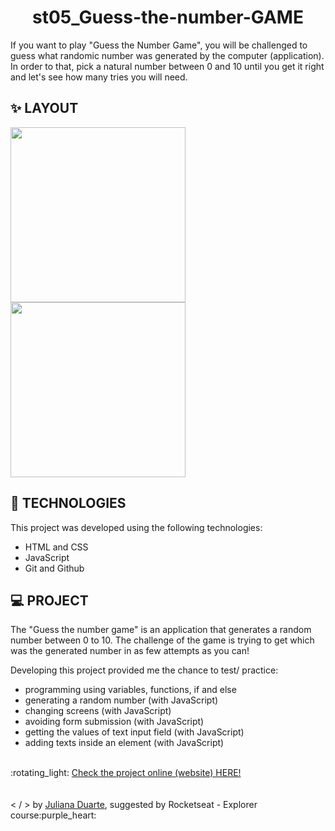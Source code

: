 <h1 align="center">st05_Guess-the-number-GAME </h1>

<p> If you want to play "Guess the Number Game", you will be challenged to guess what randomic number was generated by the computer (application). In order to that, pick a natural number between 0 and 10 until you get it right and let's see how many tries you will need.</p>

## :sparkles: LAYOUT
<span align="center">
 <img src="https://user-images.githubusercontent.com/70992473/235786707-330728ab-1df1-4385-9d06-ff39f29c435d.png" height="280px" />
 <img src="https://user-images.githubusercontent.com/70992473/235808126-05fdae9a-2b9d-4ce7-a1a1-e3a13a221477.png" height="280px" />
</span>

## 🚀 TECHNOLOGIES

This project was developed using the following technologies:

- HTML and CSS
- JavaScript
- Git and Github

## 💻 PROJECT

The "Guess the number game" is an application that generates a random number between 0 to 10. The challenge of the game is trying to get which was the generated number in as few attempts as you can! 

Developing this project provided me the chance to test/ practice:
  * programming using variables, functions, if and else 
  * generating a random number (with JavaScript)
  * changing screens (with JavaScript)
  * avoiding form submission (with JavaScript)
  * getting the values of text input field (with JavaScript)
  * adding texts inside an element (with JavaScript)

<br>
 :rotating_light: 
 <a href = "https://dupoisk.github.io/st05_Guess-the-number-GAME/"> Check the project online (website) HERE! </a>
<br>
<br>
<br>
< / > by <a href ="https://www.linkedin.com/in/juliana-duarte-5a0742140/">Juliana Duarte</a>, suggested by Rocketseat - Explorer course:purple_heart:
                                                                                   



